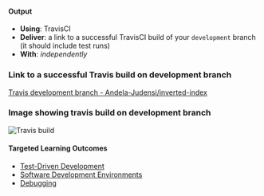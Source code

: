#### Output
- **Using**: TravisCI
- **Deliver**: a link to a successful TravisCI build of your `development` branch (it should include test runs)
- **With**: *independently*

### Link to a successful Travis build on development branch
[Travis development branch - Andela-Judensi/inverted-index](https://travis-ci.org/Andela-JUdensi/Inverted-Index/jobs/216849753)

### Image showing travis build on development branch
![Travis build](https://github.com/andela/test-simulations-mgmt-repo/blob/bayo-kakashi-judensi/06-building-a-program-start-to-finish/setting-up-continuous-integration-(build-server)/output/travis.png)

#### Targeted Learning Outcomes
- [Test-Driven Development](https://github.com/andela/learningmap/tree/master/Phase-C/Entry-level%20Developer/Curriculum/25%20-%20Test-Driven%20Development)
- [Software Development Environments](https://github.com/andela/learningmap/tree/master/Phase-C/Entry-level%20Developer/Curriculum/35%20-%20Software%20Development%20Environments)
- [Debugging](https://github.com/andela/learningmap/tree/master/Phase-C/Entry-level%20Developer/Curriculum/38%20-%20Debugging)